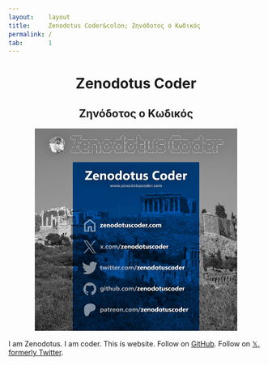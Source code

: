 ```yaml
---
layout:    layout
title:     Zenodotus Coder&colon; Ζηνόδοτος ο Κωδικός
permalink: /
tab:       1
---
```


<h1 id="zenodotus-coder" align="center"><center>Zenodotus Coder</center></h1>

<h2 id="ζηνόδοτος-ο-κωδικός" align="center"><center>Ζηνόδοτος ο Κωδικός</center></h2>

<p align="center">
    <a href="https://www.zenodotuscoder.com/" title="">
        <img src="/zenodotuscoder.com/images/avatar.png" alt="" title="" width="400" id="avatar" />
    </a>
</p>

I am Zenodotus. I am coder. This is website. Follow on [GitHub](https://github.com/zenodotuscoder). Follow on [𝕏, formerly Twitter](https://twitter.com/zenodotuscoder).
